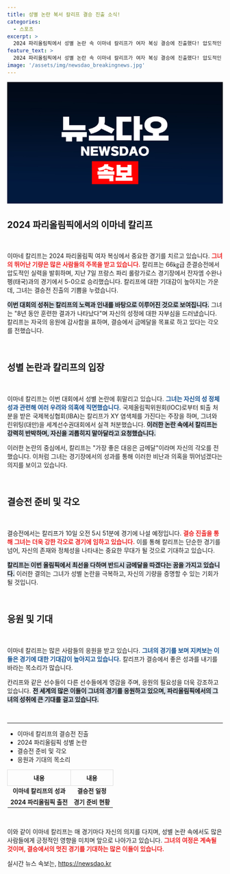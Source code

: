 ```yaml
---
title: 성별 논란 복서 칼리프 결승 진출 소식!
categories:
  - 스포츠
excerpt: >
  2024 파리올림픽에서 성별 논란 속 이마네 칼리프가 여자 복싱 결승에 진출했다! 압도적인 승리 뒤 위기 논란을 딛고 금메달을 향한 강한 포부를 밝힌 그의 이야기, 클릭해서 확인해보세요!
feature_text: >
  2024 파리올림픽에서 성별 논란 속 이마네 칼리프가 여자 복싱 결승에 진출했다! 압도적인 승리 뒤 위기 논란을 딛고 금메달을 향한 강한 포부를 밝힌 그의 이야기, 클릭해서 확인해보세요!
image: '/assets/img/newsdao_breakingnews.jpg'
---
```


<p><img src="/assets/img/newsdao_breakingnews.jpg" alt="bookingtag 속보" /></p>

<h2 data-ke-size="size26">2024 파리올림픽에서의 이마네 칼리프</h2>

<p data-ke-size="size16">&nbsp;</p>

<p>이마네 칼리프는 2024 파리올림픽 여자 복싱에서 중요한 경기를 치르고 있습니다. <b><span style="color: #ee2323;">그녀의 뛰어난 기량은 많은 사람들의 주목을 받고 있습니다.</span></b> 칼리프는 66㎏급 준결승전에서 압도적인 실력을 발휘하며, 지난 7일 프랑스 파리 롤랑가로스 경기장에서 잔자엠 수완나펭(태국)과의 경기에서 5-0으로 승리했습니다. 칼리프에 대한 기대감이 높아지는 가운데, 그녀는 결승전 진출의 기쁨을 누렸습니다. </p>

<p><b><span style="background-color: #21538527;">이번 대회의 성취는 칼리프의 노력과 인내를 바탕으로 이루어진 것으로 보여집니다.</span></b> 그녀는 "8년 동안 훈련한 결과가 나타났다"며 자신의 성정에 대한 자부심을 드러냈습니다. 칼리프는 자국의 응원에 감사함을 표하며, 결승에서 금메달을 목표로 하고 있다는 각오를 전했습니다.</p>

<p data-ke-size="size16">&nbsp;</p>

<h2 data-ke-size="size26">성별 논란과 칼리프의 입장</h2>

<p data-ke-size="size16">&nbsp;</p>

<p>이마네 칼리프는 이번 대회에서 성별 논란에 휘말리고 있습니다. <b><span style="color: #1a5490;">그녀는 자신의 성 정체성과 관련해 여러 우려와 의혹에 직면했습니다.</span></b> 국제올림픽위원회(IOC)로부터 퇴출 처분을 받은 국제복싱협회(IBA)는 칼리프가 XY 염색체를 가진다는 주장을 하며, 그녀와 린위팅(대만)을 세계선수권대회에서 실격 처분했습니다. <b><span style="background-color: #21538527;">이러한 논란 속에서 칼리프는 강력히 반박하며, 자신을 괴롭히지 말아달라고 요청했습니다.</span></b></p>

<p>이러한 논란의 중심에서, 칼리프는 "가장 좋은 대응은 금메달"이라며 자신의 각오를 전했습니다. 이처럼 그녀는 경기장에서의 성과를 통해 이러한 비난과 의혹을 뛰어넘겠다는 의지를 보이고 있습니다. </p>

<p data-ke-size="size16">&nbsp;</p>

<h2 data-ke-size="size26">결승전 준비 및 각오</h2>

<p data-ke-size="size16">&nbsp;</p>

<p>결승전에서는 칼리프가 10일 오전 5시 51분에 경기에 나설 예정입니다. <b><span style="color: #ee2323;">결승 진출을 통해 그녀는 더욱 강한 각오로 경기에 임하고 있습니다.</span></b> 이를 통해 칼리프는 단순한 경기를 넘어, 자신의 존재와 정체성을 나타내는 중요한 무대가 될 것으로 기대하고 있습니다.</p>

<p><b><span style="background-color: #21538527;">칼리프는 이번 올림픽에서 최선을 다하며 반드시 금메달을 따겠다는 꿈을 가지고 있습니다.</span></b> 이러한 결의는 그녀가 성별 논란을 극복하고, 자신의 기량을 증명할 수 있는 기회가 될 것입니다. </p>

<p data-ke-size="size16">&nbsp;</p> 

<h2 data-ke-size="size26">응원 및 기대</h2>

<p data-ke-size="size16">&nbsp;</p>

<p>이마네 칼리프는 많은 사람들의 응원을 받고 있습니다. <b><span style="color: #1a5490;">그녀의 경기를 보며 지켜보는 이들은 경기에 대한 기대감이 높아지고 있습니다.</span></b> 칼리프가 결승에서 좋은 성과를 내기를 바라는 목소리가 많습니다.</p>

<p>칸리프와 같은 선수들이 다른 선수들에게 영감을 주며, 응원의 필요성을 더욱 강조하고 있습니다. <b><span style="background-color: #21538527;">전 세계의 많은 이들이 그녀의 경기를 응원하고 있으며, 파리올림픽에서의 그녀의 성취에 큰 기대를 걸고 있습니다.</span></b></p>

<p data-ke-size="size16">&nbsp;</p>

<hr>

<ul>
  <li>이마네 칼리프의 결승전 진출</li>
  <li>2024 파리올림픽 성별 논란</li>
  <li>결승전 준비 및 각오</li>
  <li>응원과 기대의 목소리</li>
</ul>

<table style="width: 100%; border-collapse: collapse;">
  <thead>
    <tr>
      <th style="border: 1px solid #ddd; padding: 8px;">내용</th>
      <th style="border: 1px solid #ddd; padding: 8px;">내용</th>
    </tr>
  </thead>
  <tbody>
    <tr>
      <td style="text-align: center; height: 17px;"><b>이마네 칼리프의 성과</b></td>
      <td style="text-align: center; height: 17px;"><b>결승전 일정</b></td>
    </tr>
    <tr>
      <td style="text-align: center; height: 17px;"><b>2024 파리올림픽 출전</b></td>
      <td style="text-align: center; height: 17px;"><b>경기 준비 현황</b></td>
    </tr>
  </tbody>
</table> 

<p data-ke-size="size16">&nbsp;</p>

<p>이와 같이 이마네 칼리프는 매 경기마다 자신의 의지를 다지며, 성별 논란 속에서도 많은 사람들에게 긍정적인 영향을 미치며 앞으로 나아가고 있습니다. <b><span style="color: #ee2323;">그녀의 여정은 계속될 것이며, 결승에서의 멋진 경기를 기대하는 많은 이들이 있습니다.</span></b></p>
실시간 뉴스 속보는, <a href="https://newsdao.kr" rel="dofollow">https://newsdao.kr</a>


